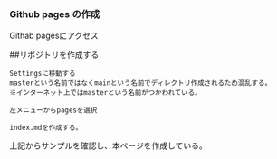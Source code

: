 ### Github pages の作成

Githab pagesにアクセス

##リポジトリを作成する
```
Settingsに移動する
masterという名前ではなくmainという名前でディレクトリ作成されるため混乱する。
※インターネット上ではmasterという名前がつかわれている。

左メニューからpagesを選択

index.mdを作成する。

```

上記からサンプルを確認し、本ページを作成している。

